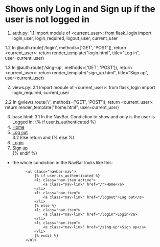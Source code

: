 # Shows only Log in and Sign up if the user is not logged in

1. auth.py:
1.1 Import module of <current_user>:
from flask_login import login_user, login_required, logout_user, current_user

1.2 In  @auth.route('/login', methods=['GET', 'POST']), return <current_user>:
    return render_template("login.html", title="Log in", user=current_user)

1.3 In @auth.route('/sing-up', methods=['GET', 'POST']), return <current_user>:
    return render_template("sign_up.html", title="Sign up", user=current_user)

2. views.py:
2.1 Import module of <current_user>:
from flask_login import login_required, current_user

2.2 In @views.route('/', methods=['GET', 'POST']), return <current_user>:
    return render_template("home.html", user=current_user)

3. base.html:
3.1 In the NavBar. Condiction to show <Home> and <Log out> only is the user is Logged in:
                {% if user.is_authenticated %}
                <li class="nav-item active">
                    <a class="nav-link" href="/">Home</a>
                </li>
                <li class="nav-item">
                    <a class="nav-link" href="/logout">Log out</a>
                </li>
3.2 Else return <Log in> and <Sing Up>
              {% else %}
                <li class="nav-item">
                    <a class="nav-link" href="/login">Login</a>
                </li>
                <li class="nav-item">
                    <a class="nav-link" href="/sing-up">Sign up</a>
                </li>
                {% endif %}

* the whole condiction in the NavBar looks like this:

            <ul class="navbar-nav">
                {% if user.is_authenticated %}
                <li class="nav-item active">
                    <a class="nav-link" href="/">Home</a>
                </li>
                <li class="nav-item">
                    <a class="nav-link" href="/logout">Log out</a>
                </li>
                {% else %}
                <li class="nav-item">
                    <a class="nav-link" href="/login">Login</a>
                </li>
                <li class="nav-item">
                    <a class="nav-link" href="/sing-up">Sign up</a>
                </li>
                {% endif %}
            </ul>